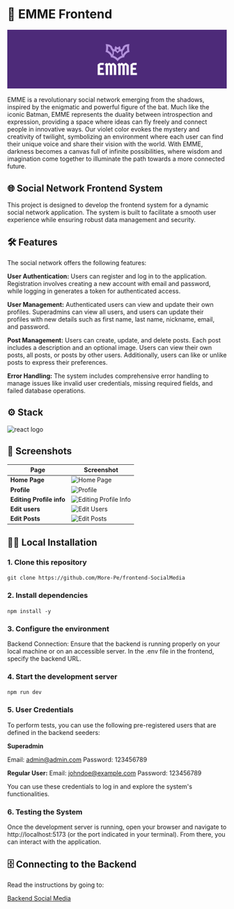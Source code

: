 # 🦇 EMME Frontend
<img alt="banner-emme" src="./src/assets/img/banner-EMME.png">

EMME is a revolutionary social network emerging from the shadows, inspired by the enigmatic and powerful figure of the bat. Much like the iconic Batman, EMME represents the duality between introspection and expression, providing a space where ideas can fly freely and connect people in innovative ways. Our violet color evokes the mystery and creativity of twilight, symbolizing an environment where each user can find their unique voice and share their vision with the world. With EMME, darkness becomes a canvas full of infinite possibilities, where wisdom and imagination come together to illuminate the path towards a more connected future.

## 🌐 Social Network Frontend System
This project is designed to develop the frontend system for a dynamic social network application. The system is built to facilitate a smooth user experience while ensuring robust data management and security.

## 🛠️ Features
The social network offers the following features:

**User Authentication:** Users can register and log in to the application. Registration involves creating a new account with email and password, while logging in generates a token for authenticated access.

**User Management:** Authenticated users can view and update their own profiles. Superadmins can view all users, and users can update their profiles with new details such as first name, last name, nickname, email, and password.

**Post Management:** Users can create, update, and delete posts. Each post includes a description and an optional image. Users can view their own posts, all posts, or posts by other users. Additionally, users can like or unlike posts to express their preferences.

**Error Handling:** The system includes comprehensive error handling to manage issues like invalid user credentials, missing required fields, and failed database operations.

## ⚙️ Stack
<img alt="react logo" src="https://img.shields.io/badge/React-20232A?style=for-the-badge&logo=react&logoColor=61DAFB">

## 📸 Screenshots

| Page        | Screenshot                                       |
|-------------|--------------------------------------------------|
| **Home Page**   | ![Home Page](https://i.postimg.cc/fR30Dmhy/Captura-de-pantalla-2024-09-02-a-la-s-22-31-04.png)   |
| **Profile**   | ![Profile](https://i.postimg.cc/9FQ7gs8G/Captura-de-pantalla-2024-09-02-a-la-s-22-30-15.png)     |
| **Editing Profile info**  | ![Editing Profile Info](https://i.postimg.cc/65bGkzgF/Captura-de-pantalla-2024-09-02-a-la-s-22-30-41.png)  |
| **Edit users**| ![Edit Users](https://i.postimg.cc/mg01Dkbw/Captura-de-pantalla-2024-09-02-a-la-s-22-31-40.png)|
| **Edit Posts**     | ![Edit Posts](https://i.postimg.cc/LXVJNVjC/Captura-de-pantalla-2024-09-02-a-la-s-22-32-11.png)         |

## 🧑‍💻 Local Installation

### 1. Clone this repository
```git clone https://github.com/More-Pe/frontend-SocialMedia```
### 2. Install dependencies
```npm install -y```
### 3. Configure the environment
Backend Connection: Ensure that the backend is running properly on your local machine or on an accessible server.
In the .env file in the frontend, specify the backend URL.
### 4. Start the development server
```npm run dev```
### 5. User Credentials
To perform tests, you can use the following pre-registered users that are defined in the backend seeders:

**Superadmin**

Email: admin@admin.com
Password: 123456789

**Regular User:**
Email: johndoe@example.com
Password: 123456789

You can use these credentials to log in and explore the system's functionalities.

### 6. Testing the System
Once the development server is running, open your browser and navigate to http://localhost:5173 (or the port indicated in your terminal). From there, you can interact with the application.

## 🗄️ Connecting to the Backend

Read the instructions by going to:

[Backend Social Media](https://github.com/More-Pe/backend-SocialMedia)




